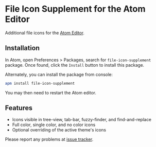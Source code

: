 # File Icon Supplement for the Atom Editor

Additional file icons for the [Atom Editor](http://atom.io).

## Installation

In Atom, open Preferences > Packages, search for `file-icon-supplement` package. Once found, click the `Install` button to install this package.

Alternately, you can install the package from console:

```bash
apm install file-icon-supplement
```

You may then need to restart the Atom editor.

## Features

* Icons visible in tree-view, tab-bar, fuzzy-finder, and find-and-replace
* Full color, single color, and no color icons
* Optional overriding of the active theme's icons

Please report any problems at [issue tracker](https://github.com/sscotth/file-icon-supplement/issues).

